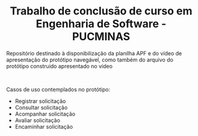 <h1 align="center"> Trabalho de conclusão de curso em Engenharia de Software - PUCMINAS </h1>

<p> Repositório destinado à disponibilização da planilha APF e do vídeo de apresentação do protótipo navegável, como também do arquivo do protótipo construido apresentado no vídeo <p>

<br>

<p>Casos de uso contemplados no protótipo:</p>

<ul>
  <li>Registrar solicitação</li>
  <li>Consultar solicitação</li>
  <li>Acompanhar solicitação</li>
  <li>Avaliar solicitação</li>
  <li>Encaminhar solicitação</li>
</ul>
